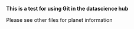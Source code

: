 **This is a test for using Git in the datascience hub**

Please see other files for planet information
